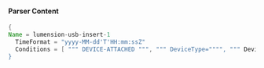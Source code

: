 #### Parser Content
```Java
{
Name = lumension-usb-insert-1
  TimeFormat = "yyyy-MM-dd'T'HH:mm:ssZ"
  Conditions = [ """ DEVICE-ATTACHED """, """ DeviceType="""", """ DeviceName="""" ]
}
```